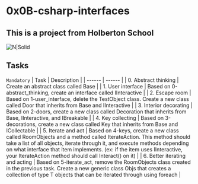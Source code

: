 # 0x0B-csharp-interfaces

## This is a project from Holberton School

![N|Solid](https://upload.wikimedia.org/wikipedia/commons/thumb/4/4f/Csharp_Logo.png/245px-Csharp_Logo.png)

## Tasks

``Mandatory``
| Task | Description |
| ------ | ------ |
| 0. Abstract thinking | Create an abstract class called Base |
| 1. User interface | Based on 0-abstract_thinking, create an interface called IInteractive |
| 2. Escape room | Based on 1-user_interface, delete the TestObject class. Create a new class called Door that inherits from Base and IInteractive |
| 3. Interior decorating | Based on 2-doors, create a new class called Decoration that inherits from Base, IInteractive, and IBreakable |
| 4. Key collecting | Based on 3-decorations, create a new class called Key that inherits from Base and ICollectable |
| 5. Iterate and act | Based on 4-keys, create a new class called RoomObjects and a method called IterateAction. This method should take a list of all objects, iterate through it, and execute methods depending on what interface that item implements. (ex: if the item uses IInteractive, your IterateAction method should call Interact() on it) |
| 6. Better iterating and acting | Based on 5-iterate_act, remove the RoomObjects class created in the previous task. Create a new generic class Objs<T> that creates a collection of type T objects that can be iterated through using foreach |
